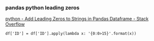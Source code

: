 ### pandas python leading zeros


[python - Add Leading Zeros to Strings in Pandas Dataframe - Stack Overflow](https://stackoverflow.com/questions/23836277/add-leading-zeros-to-strings-in-pandas-dataframe "python - Add Leading Zeros to Strings in Pandas Dataframe - Stack Overflow")


 

```
df['ID'] = df['ID'].apply(lambda x: '{0:0>15}'.format(x))

```
